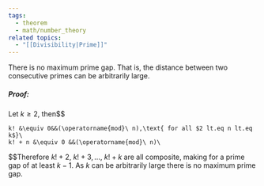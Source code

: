 ```yaml
---
tags:
  - theorem
  - math/number_theory
related topics:
  - "[[Divisibility|Prime]]"
---
```

There is no maximum prime gap. That is, the distance between two consecutive primes can be arbitrarily large.
##### Proof:
Let $k\geq 2$, then$$

	k! &\equiv 0&&(\operatorname{mod}\ n),\text{ for all $2 lt.eq n lt.eq k$}\
	k! + n &\equiv 0 &&(\operatorname{mod}\ n)\

$$Therefore $k! + 2,\ k! + 3,\dots,\ k! + k$ are all composite, making for a prime gap of at least $k-1$. As $k$ can be arbitrarily large there is no maximum prime gap.